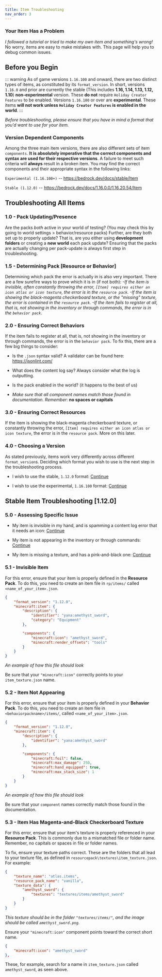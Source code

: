 ```yaml
---
title: Item Troubleshooting
nav_order: 3
---
```


### Your Item Has a Problem

_I followed a tutorial or tried to make my own item and something's wrong!_ No worry, items are easy to make mistakes with. This page will help you to debug common issues.

## Before you Begin

::: warning
As of game versions `1.16.100` and onward, there are two distinct types of items, as constituted by its `format_version`.
In short, versions `1.16.0` and prior are currently the stable (This includes **1.16, 1.14, 1.13, 1.12, 1.10**) **non-experimental** version. These **do not** require `Holiday Creator Features` to be enabled.
Versions `1.16.100` or over are **experimental**. These items **will not work unless `Holiday Creator Features` is enabled in the world**.
:::

_Before troubleshooting, please ensure that you have in mind a format that you'd want to use for your item._

### Version Dependent Components

Among the three main item versions, there are also different sets of item `components`. **It is absolutely imperative that the correct components and syntax are used for their respective versions**. A failure to meet such criteria will **always** result in a broken item. You may find the correct components and their appropriate syntax in the following links:

`Experimental (1.16.100+)` -- https://bedrock.dev/docs/stable/Item

`Stable (1.12.0)` -- https://bedrock.dev/docs/1.16.0.0/1.16.20.54/Item

## Troubleshooting All Items

### 1.0 - Pack Updating/Presence

Are the packs _both_ active in your world of testing? (You may check this by going to world settings > behavior/resource packs) Further, are they both set up to properly update? That is, are you either using **development folders** or creating a **new world** each pack update? Ensuring that the packs are actually changing per pack-update is always first step in troubleshooting.

### 1.5 - Determining Pack [Resource or Behavior]

Determining which pack the error is actually in is also very important. There are a few surefire ways to prove which it is in (if not both):
_-If the item is invisible, often constantly throwing the error, `[Item] requires either an icon atlas or icon texture`, the error is in the `resource pack`.
-If the item is showing the black-magenta checkerboard texture, or the "missing" texture, the error is contained in the `resource pack`.
-If the item fails to register at all, that is, not showing in the inventory or through commands, the error is in the `behavior pack`_.

### 2.0 - Ensuring Correct Behaviors

If the item fails to register at all, that is, not showing in the inventory or through commands, the error is in the `behavior pack`. To fix this, there are a few big things to consider:

-   Is the `.json` syntax valid? A validator can be found here: https://jsonlint.com/

-   What does the content log say? Always consider what the log is outputting.

-   Is the pack enabled in the world? (it happens to the best of us)

-   _Make sure that all component names match those found in documentation. Remember_: **no spaces or capitals**

### 3.0 - Ensuring Correct Resources

If the item is showing the black-magenta checkerboard texture, or constantly throwing the error, `[Item] requires either an icon atlas or icon texture`, the error is in the `resource pack`. More on this later.

### 4.0 - Choosing a Version

As stated previously, items work very differently across different `format_version`s. Deciding which format you wish to use is the next step in the troubleshooting process.

-   I wish to use the stable, `1.12.0` format: [Continue](#5.0)

-   I wish to use the experimental, `1.16.100` format: [Continue](#6.0)

## Stable Item Troubleshooting [1.12.0]

### 5.0 - Assessing Specific Issue

-   My item is invisible in my hand, and is spamming a content log error that it needs an icon: [Continue](#5.1)

-   My item is not appearing in the inventory or through commands: [Continue](#5.2)

-   My item is missing a texture, and has a pink-and-black one: [Continue](#5.3)

### 5.1 - Invisible Item

For this error, ensure that your item is properly defined in the **Resource Pack**.
To do this, you need to create an item file in `rp/items/` called `<name_of_your_item>.json`.

```json
{
	"format_version": "1.12.0",
	"minecraft:item": {
		"description": {
			"identifier": "yana:amethyst_sword",
			"category": "Equipment"
		},

		"components": {
			"minecraft:icon": "amethyst_sword",
			"minecraft:render_offsets": "tools"
		}
	}
}
```

_An example of how this file should look_

Be sure that your `"minecraft:icon"` correctly points to your `item_texture.json` name.

### 5.2 - Item Not Appearing

For this error, ensure that your item is properly defined in your **Behavior Pack**.
To do this, you need to create an item file in `<behaviorpackname>/items/`, called `<name_of_your_item>.json`.

```json
{
	"format_version": "1.12.0",
	"minecraft:item": {
		"description": {
			"identifier": "yana:amethyst_sword"
		},

		"components": {
			"minecraft:foil": false,
			"minecraft:max_damage": 250,
			"minecraft:hand_equipped": true,
			"minecraft:max_stack_size": 1
		}
	}
}
```

_An example of how this file should look_

Be sure that your `component` names correctly match those found in the documentation.

### 5.3 - Item Has Magenta-and-Black Checkerboard Texture

For this error, ensure that your item's texture is properly referenced in your **Resource Pack**.
This is commonly due to a mismatched file or folder name. Remember, no capitals or spaces in file or folder names.

To fix, ensure your texture paths correct.
These are the folders that all lead to your texture file, as defined in `resourcepack\textures\item_texture.json`. For example:

```json
{
	"texture_name": "atlas.items",
	"resource_pack_name": "vanilla",
	"texture_data": {
		"amethyst_sword": {
			"textures": "textures/items/amethyst_sword"
		}
	}
}
```

_This texture should be in the folder `"textures/items/"`, and the image should be called `amethyst_sword.png`._

Ensure your `"minecraft:icon"` component points toward the correct short name.

```json
{
	"minecraft:icon": "amethyst_sword"
},
```

These, for example, search for a name in `item_texture.json` called `amethyst_sword`, as seen above.
